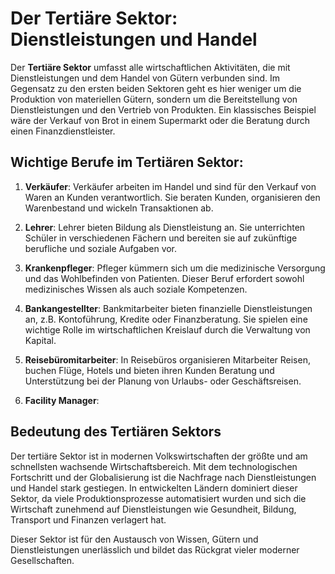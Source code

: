 # Der Tertiäre Sektor: Dienstleistungen und Handel

Der **Tertiäre Sektor** umfasst alle wirtschaftlichen Aktivitäten, die mit Dienstleistungen und dem Handel von Gütern verbunden sind. Im Gegensatz zu den ersten beiden Sektoren geht es hier weniger um die Produktion von materiellen Gütern, sondern um die Bereitstellung von Dienstleistungen und den Vertrieb von Produkten. Ein klassisches Beispiel wäre der Verkauf von Brot in einem Supermarkt oder die Beratung durch einen Finanzdienstleister.

## Wichtige Berufe im Tertiären Sektor:

1. **Verkäufer**: Verkäufer arbeiten im Handel und sind für den Verkauf von Waren an Kunden verantwortlich. Sie beraten Kunden, organisieren den Warenbestand und wickeln Transaktionen ab.

2. **Lehrer**: Lehrer bieten Bildung als Dienstleistung an. Sie unterrichten Schüler in verschiedenen Fächern und bereiten sie auf zukünftige berufliche und soziale Aufgaben vor.

3. **Krankenpfleger**: Pfleger kümmern sich um die medizinische Versorgung und das Wohlbefinden von Patienten. Dieser Beruf erfordert sowohl medizinisches Wissen als auch soziale Kompetenzen.

4. **Bankangestellter**: Bankmitarbeiter bieten finanzielle Dienstleistungen an, z.B. Kontoführung, Kredite oder Finanzberatung. Sie spielen eine wichtige Rolle im wirtschaftlichen Kreislauf durch die Verwaltung von Kapital.

5. **Reisebüromitarbeiter**: In Reisebüros organisieren Mitarbeiter Reisen, buchen Flüge, Hotels und bieten ihren Kunden Beratung und Unterstützung bei der Planung von Urlaubs- oder Geschäftsreisen.

6. **Facility Manager**:  

## Bedeutung des Tertiären Sektors

Der tertiäre Sektor ist in modernen Volkswirtschaften der größte und am schnellsten wachsende Wirtschaftsbereich. Mit dem technologischen Fortschritt und der Globalisierung ist die Nachfrage nach Dienstleistungen und Handel stark gestiegen. In entwickelten Ländern dominiert dieser Sektor, da viele Produktionsprozesse automatisiert wurden und sich die Wirtschaft zunehmend auf Dienstleistungen wie Gesundheit, Bildung, Transport und Finanzen verlagert hat. 

Dieser Sektor ist für den Austausch von Wissen, Gütern und Dienstleistungen unerlässlich und bildet das Rückgrat vieler moderner Gesellschaften.


